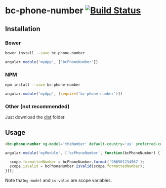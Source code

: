 # bc-phone-number [![Build Status](https://travis-ci.org/Ahimta/bc-phone-number.svg?branch=master)](https://travis-ci.org/Ahimta/bc-phone-number)

## Installation

### Bower
```bash
bower install --save bc-phone-number
```
```js
angular.module('myApp', ['bcPhoneNumber'])
```

### NPM
```bash
npm install --save bc-phone-number
```
```js
angular.module('myApp', [require('bc-phone-number')])
```

### Other (not recommended)
Just download the [dist](https://github.com/Ahimta/bc-phone-number/tree/master/dist) folder.

## Usage
```html
<bc-phone-number ng-model='theNumber' default-country='us' preferred-countries='us gb ca' is-valid='isValid'></bc-phone-number>
```

```js
angular.module('myModule', ['bcPhoneNumber', function(bcPhoneNumber) {

  scope.formattedNumber = bcPhoneNumber.format('966501234567');
  scope.isValid = bcPhoneNumber.isValid(scope.formattedNumber);
}]);
```

Note that`ng-model` and `is-valid` are scope variables.
